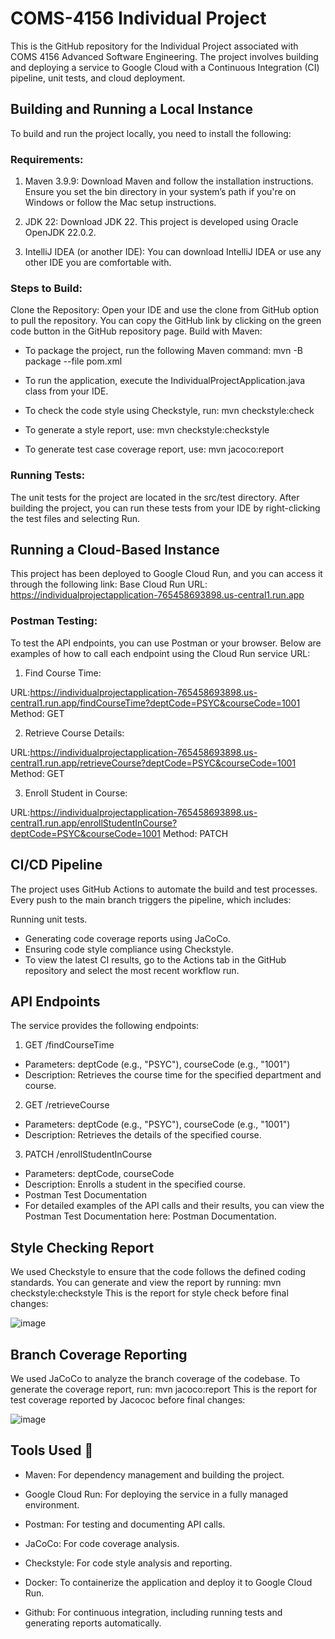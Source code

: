 # COMS-4156 Individual Project

This is the GitHub repository for the Individual Project associated with COMS 4156 Advanced Software Engineering. The project involves building and deploying a service to Google Cloud with a Continuous Integration (CI) pipeline, unit tests, and cloud deployment.

## Building and Running a Local Instance

To build and run the project locally, you need to install the following:

### Requirements:

1. Maven 3.9.9: Download Maven and follow the installation instructions. Ensure you set the bin directory in your system’s path if you're on Windows or follow the Mac setup instructions.

2. JDK 22: Download JDK 22. This project is developed using Oracle OpenJDK 22.0.2.

3. IntelliJ IDEA (or another IDE): You can download IntelliJ IDEA or use any other IDE you are comfortable with.

### Steps to Build:
Clone the Repository: Open your IDE and use the clone from GitHub option to pull the repository. You can copy the GitHub link by clicking on the green code button in the GitHub repository page.
Build with Maven:

* To package the project, run the following Maven command:
mvn -B package --file pom.xml

* To run the application, execute the IndividualProjectApplication.java class from your IDE.

* To check the code style using Checkstyle, run:
mvn checkstyle:check

* To generate a style report, use:
mvn checkstyle:checkstyle

* To generate test case coverage report, use:
mvn jacoco:report

### Running Tests:
The unit tests for the project are located in the src/test directory. After building the project, you can run these tests from your IDE by right-clicking the test files and selecting Run.

## Running a Cloud-Based Instance

This project has been deployed to Google Cloud Run, and you can access it through the following link:
Base Cloud Run URL: https://individualprojectapplication-765458693898.us-central1.run.app

### Postman Testing:
To test the API endpoints, you can use Postman or your browser. Below are examples of how to call each endpoint using the Cloud Run service URL:

1. Find Course Time:

URL:https://individualprojectapplication-765458693898.us-central1.run.app/findCourseTime?deptCode=PSYC&courseCode=1001
Method: GET

2. Retrieve Course Details:

URL:https://individualprojectapplication-765458693898.us-central1.run.app/retrieveCourse?deptCode=PSYC&courseCode=1001
Method: GET

3. Enroll Student in Course:

URL:https://individualprojectapplication-765458693898.us-central1.run.app/enrollStudentInCourse?deptCode=PSYC&courseCode=1001
Method: PATCH


## CI/CD Pipeline
The project uses GitHub Actions to automate the build and test processes. Every push to the main branch triggers the pipeline, which includes:

Running unit tests.
* Generating code coverage reports using JaCoCo.
* Ensuring code style compliance using Checkstyle.
* To view the latest CI results, go to the Actions tab in the GitHub repository and select the most recent workflow run.

## API Endpoints
The service provides the following endpoints:

1. GET /findCourseTime
* Parameters: deptCode (e.g., "PSYC"), courseCode (e.g., "1001")
* Description: Retrieves the course time for the specified department and course.

2. GET /retrieveCourse
* Parameters: deptCode (e.g., "PSYC"), courseCode (e.g., "1001")
* Description: Retrieves the details of the specified course.

3. PATCH /enrollStudentInCourse
* Parameters: deptCode, courseCode
* Description: Enrolls a student in the specified course.
* Postman Test Documentation
* For detailed examples of the API calls and their results, you can view the Postman Test Documentation here: Postman Documentation.

## Style Checking Report
We used Checkstyle to ensure that the code follows the defined coding standards. You can generate and view the report by running:
mvn checkstyle:checkstyle
This is the report for style check before final changes:

![image](https://github.com/user-attachments/assets/7883f326-c57a-4cef-9549-0e770a6282f2)


## Branch Coverage Reporting
We used JaCoCo to analyze the branch coverage of the codebase. To generate the coverage report, run:
mvn jacoco:report
This is the report for test coverage reported by Jacococ before final changes:

![image](https://github.com/user-attachments/assets/c786d5f8-3a89-4da7-9cb0-314af00da3e7)


## Tools Used 🧰

* Maven: For dependency management and building the project.

* Google Cloud Run: For deploying the service in a fully managed environment.

* Postman: For testing and documenting API calls.

* JaCoCo: For code coverage analysis.

* Checkstyle: For code style analysis and reporting.

* Docker: To containerize the application and deploy it to Google Cloud Run.

* Github: For continuous integration, including running tests and generating reports automatically.
